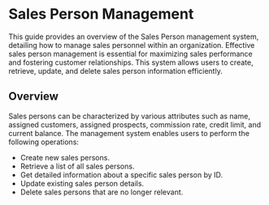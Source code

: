 # Sales Person Management

This guide provides an overview of the Sales Person management system, detailing how to manage sales personnel within an organization. Effective sales person management is essential for maximizing sales performance and fostering customer relationships. This system allows users to create, retrieve, update, and delete sales person information efficiently.

## Overview

Sales persons can be characterized by various attributes such as name, assigned customers, assigned prospects, commission rate, credit limit, and current balance. The management system enables users to perform the following operations:

- Create new sales persons.
- Retrieve a list of all sales persons.
- Get detailed information about a specific sales person by ID.
- Update existing sales person details.
- Delete sales persons that are no longer relevant.